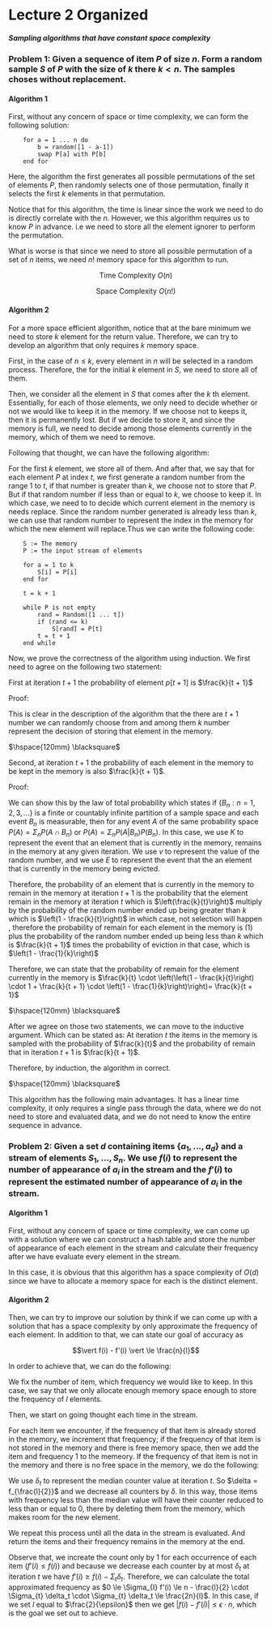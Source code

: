 # Lecture 2 Organized

##### Sampling algorithms that have constant space complexity

### Problem 1: Given a sequence of item $P$ of size $n$. Form a random sample $S$ of $P$ with the size of $k$ there $k < n$. The samples choses without replacement.

#### Algorithm 1

First, without any concern of space or time complexity, we can form the following solution:
```
	for a = 1 ... n do
		b = random([1 - a-1])
		swap P[a] with P[b]
	end for
```	
Here, the algorithm the first generates all possible permutations of the set of elements $P$, then randomly selects one of those permutation, finally it selects the first $k$ elements in that permutation.

Notice that for this algorithm, the time is linear since the work we need to do is directly correlate with the $n$. However, we this algorithm requires us to know $P$ in advance. i.e we need to store all the element ignorer to perform the permutation. 

What is worse is that since we need to store all possible permutation of a set of $n$ items, we need $n!$ memory space for this algorithm to run.

$$\text{Time Complexity } O(n)$$

$$\text{Space Complexity } O(n!)$$

#### Algorithm 2

For a more space efficient algorithm, notice that at the bare minimum we need to store $k$ element for the return value. Therefore, we can try to develop an algorithm that only requires $k$ memory space.

First, in the case of $n \le k$, every element in $n$ will be selected in a random process. Therefore, the for the initial $k$ element in $S$, we need to store all of them.

Then, we consider all the element in $S$ that comes after the $k$ th element. Essentially, for each of those elements, we only need to decide whether or not we would like to keep it in the memory. If we choose not to keeps it, then it is permanently lost. But if we decide to store it, and since the memory is full, we need to decide among those elements currently in the memory, which of them we need to remove.

Following that thought, we can have the following algorithm:

For the first $k$ element, we store all of them. And after that, we say that for each element $P$ at index $t$, we first generate a random number from the range $1$ to $t$, if that number is greater than $k$, we choose not to store that $P$. But if that random number if less than or equal to $k$, we choose to keep it. In which case, we need to to decide which current element in the memory is needs replace. Since the random number generated is already less than $k$, we can use that random number to represent the index in the memory for which the new element will replace.Thus we can write the following code:
```
	S := The memory
	P := the input stream of elements
	
	for a = 1 to k
		S[i] = P[i]
	end for
	
	t = k + 1
	
	while P is not empty
		rand = Random([1 ... t])
		if (rand <= k)
			S[rand] = P[t]
		t = t + 1
	end while
```	
Now, we prove the correctness of the algorithm using induction. We first need to agree on the following two statement:

First at iteration $t + 1$ the probability of element $p[t+1]$ is $\frac{k}{t + 1}$

Proof:

This is clear in the description of the algorithm that the there are $t + 1$ number we can randomly choose from and among them $k$ number represent the decision of storing that element in the memory.

$\hspace{120mm} \blacksquare$


Second, at iteration $t + 1$ the probability of each element in the memory to be kept in the memory is also $\frac{k}{t + 1}$.

Proof:

We can show this by the law of total probability which states if $\{B_n : n = 1, 2, 3, ...\}$ is a finite or countably infinite partition of a sample space and each event $B_n$ is measurable, then for any event $A$ of the same probability space $P(A) = \Sigma_{n} P(A \cap B_n)$ or $P(A) = \Sigma_{n} P (A | B_n) P(B_n)$. In this case, we use $K$ to represent the event that an element that is currently in the memory, remains in the memory at any given iteration. We use $v$ to represent the value of the random number, and we use $E$ to represent the event that the an element that is currently in the memory being evicted.

Therefore, the probability of an element that is currently in the memory to remain in the memory at iteration $t + 1$ is the probability that the element remain in the memory at iteration $t$ which is $\left(\frac{k}{t}\right)$  multiply by the probability of the random number ended up being greater than $k$  which is $\left(1 - \frac{k}{t}\right)$ in which case, not selection will happen , therefore the probability of remain for each element in the memory is $(1)$ plus the probability of the random number ended up being less than $k$ which is $\frac{k}{t + 1}$ times the probability of eviction in that case, which is $\left(1 - \frac{1}{k}\right)$

Therefore, we can state that the probability of remain for the element currently in the memory is $\frac{k}{t} \cdot \left(\left(1 - \frac{k}{t}\right) \cdot 1 + \frac{k}{t + 1} \cdot \left(1 - \frac{1}{k}\right)\right)= \frac{k}{t + 1}$

$\hspace{120mm} \blacksquare$

After we agree on those two statements, we can move to the inductive argument. Which can be stated as: At iteration $t$ the items in the memory is sampled with the probability of $\frac{k}{t}$ and the probability of remain that in iteration $t + 1$ is $\frac{k}{t + 1}$.

Therefore, by induction, the algorithm in correct.

$\hspace{120mm} \blacksquare$

This algorithm has the following main advantages. It has a linear time complexity, it only requires a single pass through the data, where we do not need to store and evaluated data, and we do not need to know the entire sequence in advance.

### Problem 2: Given a set $d$ containing items $\{a_1, ..., a_d\}$ and a stream of elements $S_1, ..., S_n$. We use $f(i)$ to represent the number of appearance of $a_i$ in the stream and the $f'(i)$ to represent the estimated number of appearance of $a_i$ in the stream.

#### Algorithm 1

First, without any concern of space or time complexity, we can come up with a solution where we can construct a hash table and store the number of appearance of each element in the stream and calculate their frequency after we have evaluate every element in the stream.

In this case, it is obvious that this algorithm has a space complexity of $O(d)$ since we have to allocate a memory space for each is the distinct element.

#### Algorithm 2

Then, we can try to improve our solution by think if we can come up with a solution that has a space complexity by only approximate the frequency of each element. In addition to that, we can state our goal of accuracy as

$$\vert f(i) - f'(i) \vert \le \frac{n}{l}$$

In order to achieve that, we can do the following:

We fix the number of item, which frequency we would like to keep. In this case, we say that we only allocate enough memory space enough to store the frequency of $l$ elements.

Then, we start on going thought each time in the stream.

For each item we encounter, if the frequency of that item is already stored in the memory, we increment that frequency; if the frequency of that item is not stored in the memory and there is free memory space, then we add the item and frequency $1$ to the memeory. If the frequency of that item is not in the memory and there is no free space in the memory, we do the following:

We use $\delta_t$ to represent the median counter value at iteration $t$. So $\delta = f_{\frac{l}{2}}$ and we decrease all counters by $\delta$. In this way,  those items with frequency less than the median value will have their counter reduced to less than or equal to $0$, there by deleting them from the memory, which makes room for the new element.

We repeat this process until all the data in the stream is evaluated. And return the items and their frequency remains in the memory at the end.

Observe that, we increate the count only by $1$ for each occurrence of each item $(f'(i) \le f(i))$ and because we decrease each counter by at most $\delta_t$ at  iteration $t$ we have $f'(i) \ge f(i) - \Sigma_{t} \delta_t$. Therefore, we can calculate the total approximated frequency as $0 \le \Sigma_{I} f'(i) \le n - \frac{l}{2} \cdot \Sigma_{t} \delta_t \cdot \Sigma_{t} \delta_t \le \frac{2n}{l}$. In this case, if we set $l$ equal to $\frac{2}{\epsilon}$ then we get $|f(i) - f'(i)| \le \epsilon \cdot n$, which is the goal we set out to achieve.